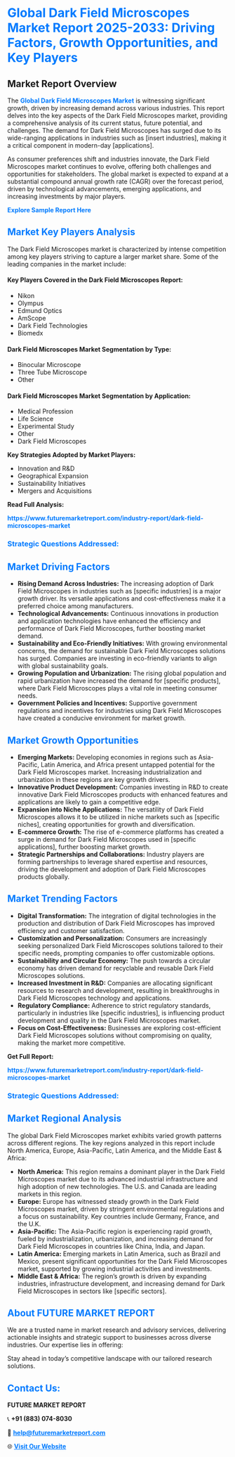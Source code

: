 <h1 style="color: #007BFF;">Global Dark Field Microscopes Market Report 2025-2033: Driving Factors, Growth Opportunities, and Key Players</h1>

<section id="overview">
<h2>Market Report Overview</h2>
<p>The <a href="https://www.futuremarketreport.com/industry-report/dark-field-microscopes-market" style="color: #007BFF; text-decoration: none;"><strong>Global Dark Field Microscopes Market</strong></a> is witnessing significant growth, driven by increasing demand across various industries. This report delves into the key aspects of the Dark Field Microscopes market, providing a comprehensive analysis of its current status, future potential, and challenges. The demand for Dark Field Microscopes has surged due to its wide-ranging applications in industries such as [insert industries], making it a critical component in modern-day [applications].</p>
<p>As consumer preferences shift and industries innovate, the Dark Field Microscopes market continues to evolve, offering both challenges and opportunities for stakeholders. The global market is expected to expand at a substantial compound annual growth rate (CAGR) over the forecast period, driven by technological advancements, emerging applications, and increasing investments by major players.</p>
</section>

<section id="overview">
<p><a href="https://www.futuremarketreport.com/request-sample/reportId=128505" style="color: #007BFF; text-decoration: none;"><strong>Explore Sample Report Here</strong></a></p>
</section>

<section id="key-players">
<h2 style="color: #007BFF;">Market Key Players Analysis</h2>
<p>The Dark Field Microscopes market is characterized by intense competition among key players striving to capture a larger market share. Some of the leading companies in the market include:</p>
<h4>Key Players Covered in the Dark Field Microscopes Report:</h4>
<ul><li>Nikon</li><li>Olympus</li><li>Edmund Optics</li><li>AmScope</li><li>Dark Field Technologies</li><li>Biomedx</li></ul>
<h4>Dark Field Microscopes Market Segmentation by Type:</h4>
<ul><li>Binocular Microscope</li><li>Three Tube Microscope</li><li>Other</li></ul>

<h4>Dark Field Microscopes Market Segmentation by Application:</h4>
<ul><li>Medical Profession</li><li>Life Science</li><li>Experimental Study</li><li>Other</li><li>Dark Field Microscopes</li></ul>
<p><strong>Key Strategies Adopted by Market Players:</strong></p>
<ul>
<li>Innovation and R&D</li>
<li>Geographical Expansion</li>
<li>Sustainability Initiatives</li>
<li>Mergers and Acquisitions</li>
</ul>
</section>

<section>
<p><strong>Read Full Analysis: </strong></p><a href="https://www.futuremarketreport.com/industry-report/dark-field-microscopes-market" style="color: #007BFF; text-decoration: none;"><strong>https://www.futuremarketreport.com/industry-report/dark-field-microscopes-market</strong></a>
<h3 style="color: #007BFF;">Strategic Questions Addressed:</h3>
</section>

<section id="driving-factors">
<h2 style="color: #007BFF;">Market Driving Factors</h2>
<ul>
<li><strong>Rising Demand Across Industries:</strong> The increasing adoption of Dark Field Microscopes in industries such as [specific industries] is a major growth driver. Its versatile applications and cost-effectiveness make it a preferred choice among manufacturers.</li>
<li><strong>Technological Advancements:</strong> Continuous innovations in production and application technologies have enhanced the efficiency and performance of Dark Field Microscopes, further boosting market demand.</li>
<li><strong>Sustainability and Eco-Friendly Initiatives:</strong> With growing environmental concerns, the demand for sustainable Dark Field Microscopes solutions has surged. Companies are investing in eco-friendly variants to align with global sustainability goals.</li>
<li><strong>Growing Population and Urbanization:</strong> The rising global population and rapid urbanization have increased the demand for [specific products], where Dark Field Microscopes plays a vital role in meeting consumer needs.</li>
<li><strong>Government Policies and Incentives:</strong> Supportive government regulations and incentives for industries using Dark Field Microscopes have created a conducive environment for market growth.</li>
</ul>
</section>

<section id="growth-opportunities">
<h2 style="color: #007BFF;">Market Growth Opportunities</h2>
<ul>
<li><strong>Emerging Markets:</strong> Developing economies in regions such as Asia-Pacific, Latin America, and Africa present untapped potential for the Dark Field Microscopes market. Increasing industrialization and urbanization in these regions are key growth drivers.</li>
<li><strong>Innovative Product Development:</strong> Companies investing in R&D to create innovative Dark Field Microscopes products with enhanced features and applications are likely to gain a competitive edge.</li>
<li><strong>Expansion into Niche Applications:</strong> The versatility of Dark Field Microscopes allows it to be utilized in niche markets such as [specific niches], creating opportunities for growth and diversification.</li>
<li><strong>E-commerce Growth:</strong> The rise of e-commerce platforms has created a surge in demand for Dark Field Microscopes used in [specific applications], further boosting market growth.</li>
<li><strong>Strategic Partnerships and Collaborations:</strong> Industry players are forming partnerships to leverage shared expertise and resources, driving the development and adoption of Dark Field Microscopes products globally.</li>
</ul>
</section>

<section id="trending-factors">
<h2 style="color: #007BFF;">Market Trending Factors</h2>
<ul>
<li><strong>Digital Transformation:</strong> The integration of digital technologies in the production and distribution of Dark Field Microscopes has improved efficiency and customer satisfaction.</li>
<li><strong>Customization and Personalization:</strong> Consumers are increasingly seeking personalized Dark Field Microscopes solutions tailored to their specific needs, prompting companies to offer customizable options.</li>
<li><strong>Sustainability and Circular Economy:</strong> The push towards a circular economy has driven demand for recyclable and reusable Dark Field Microscopes solutions.</li>
<li><strong>Increased Investment in R&D:</strong> Companies are allocating significant resources to research and development, resulting in breakthroughs in Dark Field Microscopes technology and applications.</li>
<li><strong>Regulatory Compliance:</strong> Adherence to strict regulatory standards, particularly in industries like [specific industries], is influencing product development and quality in the Dark Field Microscopes market.</li>
<li><strong>Focus on Cost-Effectiveness:</strong> Businesses are exploring cost-efficient Dark Field Microscopes solutions without compromising on quality, making the market more competitive.</li>
</ul>
</section>

<section>
<p><strong>Get Full Report: </strong></p><a href="https://www.futuremarketreport.com/industry-report/dark-field-microscopes-market" style="color: #007BFF; text-decoration: none;"><strong>https://www.futuremarketreport.com/industry-report/dark-field-microscopes-market</strong></a>
<h3 style="color: #007BFF;">Strategic Questions Addressed:</h3>
</section>


<section id="regional-analysis">
<h2 style="color: #007BFF;">Market Regional Analysis</h2>
<p>The global Dark Field Microscopes market exhibits varied growth patterns across different regions. The key regions analyzed in this report include North America, Europe, Asia-Pacific, Latin America, and the Middle East & Africa:</p>
<ul>
<li><strong>North America:</strong> This region remains a dominant player in the Dark Field Microscopes market due to its advanced industrial infrastructure and high adoption of new technologies. The U.S. and Canada are leading markets in this region.</li>
<li><strong>Europe:</strong> Europe has witnessed steady growth in the Dark Field Microscopes market, driven by stringent environmental regulations and a focus on sustainability. Key countries include Germany, France, and the U.K.</li>
<li><strong>Asia-Pacific:</strong> The Asia-Pacific region is experiencing rapid growth, fueled by industrialization, urbanization, and increasing demand for Dark Field Microscopes in countries like China, India, and Japan.</li>
<li><strong>Latin America:</strong> Emerging markets in Latin America, such as Brazil and Mexico, present significant opportunities for the Dark Field Microscopes market, supported by growing industrial activities and investments.</li>
<li><strong>Middle East & Africa:</strong> The region’s growth is driven by expanding industries, infrastructure development, and increasing demand for Dark Field Microscopes in sectors like [specific sectors].</li>
</ul>
</section>

<footer>
<h2 style="color: #007BFF;">About FUTURE MARKET REPORT</h2>
<p>We are a trusted name in market research and advisory services, delivering actionable insights and strategic support to businesses across diverse industries. Our expertise lies in offering:</p>

<p>Stay ahead in today’s competitive landscape with our tailored research solutions.</p>

<h2 style="color: #007BFF;">Contact Us:</h2>
<p><strong>FUTURE MARKET REPORT</strong></p>
<p>📞 <strong>+91 (883) 074-8030</strong></p>
<p>📧 <strong><a href="mailto:help@futuremarketreport.com" style="color: #007BFF;">help@futuremarketreport.com</a></strong></p>
<p>🌐 <strong><a href="https://www.futuremarketreport.com/" style="color: #007BFF;">Visit Our Website</a></strong></p>
</footer>